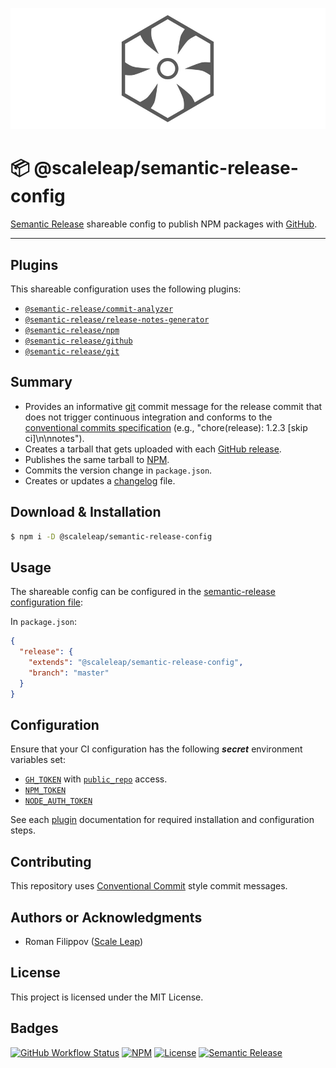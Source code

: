 ![](https://raw.githubusercontent.com/ScaleLeap/semantic-release-config/master/docs/assets/header.png)

📦 @scaleleap/semantic-release-config
===================================

[Semantic Release](https://github.com/semantic-release/semantic-release) shareable config to publish NPM packages with [GitHub](https://github.com).

---

## Plugins

This shareable configuration uses the following plugins:

- [`@semantic-release/commit-analyzer`](https://github.com/semantic-release/commit-analyzer)
- [`@semantic-release/release-notes-generator`](https://github.com/semantic-release/release-notes-generator)
- [`@semantic-release/npm`](https://github.com/semantic-release/npm)
- [`@semantic-release/github`](https://github.com/semantic-release/github)
- [`@semantic-release/git`](https://github.com/semantic-release/git)

## Summary

- Provides an informative [git](https://github.com/semantic-release/git) commit message for the release commit that does not trigger continuous integration and conforms to the [conventional commits specification](https://www.conventionalcommits.org/) (e.g., "chore(release): 1.2.3 [skip ci]\n\nnotes").
- Creates a tarball that gets uploaded with each [GitHub release](https://github.com/semantic-release/github).
- Publishes the same tarball to [NPM](https://github.com/semantic-release/npm).
- Commits the version change in `package.json`.
- Creates or updates a [changelog](https://github.com/semantic-release/changelog) file.

## Download & Installation

```sh
$ npm i -D @scaleleap/semantic-release-config
```

## Usage

The shareable config can be configured in the [semantic-release configuration file](https://github.com/semantic-release/semantic-release/blob/master/docs/usage/configuration.md#configuration):

In `package.json`:

```json
{
  "release": {
    "extends": "@scaleleap/semantic-release-config",
    "branch": "master"
  }
}
```

## Configuration

Ensure that your CI configuration has the following **_secret_** environment variables set:
- [`GH_TOKEN`](https://github.com/settings/tokens) with [`public_repo`](https://developer.github.com/apps/building-oauth-apps/understanding-scopes-for-oauth-apps/#available-scopes) access.
- [`NPM_TOKEN`](https://docs.npmjs.com/cli/token)
- [`NODE_AUTH_TOKEN`](https://docs.npmjs.com/cli/token)

See each [plugin](#plugins) documentation for required installation and configuration steps.

## Contributing

This repository uses [Conventional Commit](https://www.conventionalcommits.org/) style commit messages.

## Authors or Acknowledgments

* Roman Filippov ([Scale Leap](https://www.scaleleap.com))

## License

This project is licensed under the MIT License.

## Badges

[![GitHub Workflow Status](https://img.shields.io/github/workflow/status/ScaleLeap/semantic-release-config/CI)](https://github.com/ScaleLeap/semantic-release-config/actions)
[![NPM](https://img.shields.io/npm/v/@scaleleap/semantic-release-config)](https://npm.im/@scaleleap/semantic-release-config)
[![License](https://img.shields.io/npm/l/@scaleleap/semantic-release-config)](./LICENSE)
[![Semantic Release](https://img.shields.io/badge/%20%20%F0%9F%93%A6%F0%9F%9A%80-semantic--release-e10079.svg)](https://github.com/semantic-release/semantic-release)
